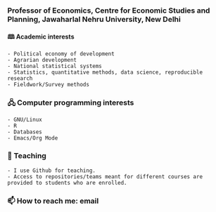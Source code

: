 ### Professor of Economics, Centre for Economic Studies and Planning, Jawaharlal Nehru University, New Delhi
#### 🕮 Academic interests
    - Political economy of development
    - Agrarian development
    - National statistical systems
    - Statistics, quantitative methods, data science, reproducible research
    - Fieldwork/Survey methods
### 🖧 Computer programming interests
    - GNU/Linux
    - R
    - Databases
    - Emacs/Org Mode
### 🌱 Teaching
    - I use Github for teaching.
    - Access to repositories/teams meant for different courses are provided to students who are enrolled.
### 📫 How to reach me: email

    

<!--
**vikasrawal/vikasrawal** is a ✨ _special_ ✨ repository because its `README.md` (this file) appears on your GitHub profile.

Here are some ideas to get you started:

- 🔭 I’m currently working on ...
- 🌱 I’m currently learning ...
- 👯 I’m looking to collaborate on ...
- 🤔 I’m looking for help with ...
- 💬 Ask me about ...
- 📫 How to reach me: ...
- 😄 Pronouns: ...
- ⚡ Fun fact: ...
-->
